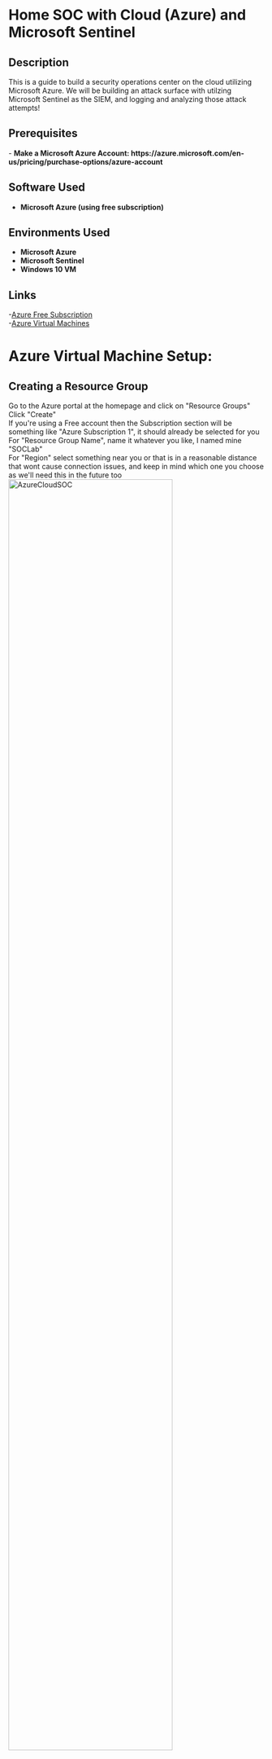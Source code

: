 <h1>Home SOC with Cloud (Azure) and Microsoft Sentinel</h1>


<h2>Description</h2>
This is a guide to build a security operations center on the cloud utilizing Microsoft Azure. We will be building an attack surface with utilzing Microsoft Sentinel as the SIEM, and logging and analyzing those attack attempts!
<br />

<h2>Prerequisites</h2>
- <b>Make a Microsoft Azure Account: https://azure.microsoft.com/en-us/pricing/purchase-options/azure-account </b> 

<h2>Software Used</h2>

- <b>Microsoft Azure (using free subscription) </b> 

<h2>Environments Used </h2>

- <b>Microsoft Azure</b>
- <b>Microsoft Sentinel</b>
- <b>Windows 10 VM</b>

<h2>Links</h2>

-[Azure Free Subscription](https://azure.microsoft.com/en-us/pricing/purchase-options/azure-account)
<br/>
-[Azure Virtual Machines](https://portal.azure.com)
<br/>

<!-- <h2>Downloads</h2>

-[Geographic IP Information](https://drive.google.com/file/d/13EfjM_4BohrmaxqXZLB5VUBIz2sv9Siz/view?usp=sharing)
<br/>
-[Attack Map](https://drive.google.com/file/d/1ErlVEK5cQjpGyOcu4T02xYy7F31dWuir/view?usp=drive_link)
<br/> -->



<h1>Azure Virtual Machine Setup:</h1>

<p align="left">

<h2>Creating a Resource Group</h2>

Go to the Azure portal at the homepage and click on "Resource Groups" <br/>
Click "Create" <br/>
If you're using a Free account then the Subscription section will be something like "Azure Subscription 1", it should already be selected for you <br/>
For "Resource Group Name", name it whatever you like, I named mine "SOCLab" <br/>
For "Region" select something near you or that is in a reasonable distance that wont cause connection issues, and keep in mind which one you choose as we'll need this in the future too <br/>
<img src="https://i.imgur.com/oKKF1z5.png" height="80%" width="80%" alt="AzureCloudSOC"/>
<br/>
<br/>

Click the blue "Review + Create" button <br/>
Then click the blue "Create" button <br/>
Refresh the page and you should see your resource group there! <br/>
<em>Note: don't mind the other resource groups you see in my screenshot, those were just for fun, you will only have the one you made</em> <br/>
<img src="https://i.imgur.com/78dmS0D.png" height="80%" width="80%" alt="AzureCloudSOC"/>
<br/>
<br/>

<h2>Creating a Vritual Network</h2>

Now we need to create a virtual network for our VM to connect to once its made <br/>
Navigate back to the home page and click on "Virtual Networks" <br/>
Do the Following: <br/>
<em>For "Subscription", make sure it is set to your correct one, in my case its "Azure Subscription 1" <br/>
For "Resource Group", select the one you made in the previous section, for me it was "SOCLab" <br/>
For "Virtual Network Name", make it any name you want <br/>
For "Region", select the same one you used to make the resource group, mine was US West 2 <br/> </em>
<img src="https://i.imgur.com/IgnjHtg.png" height="80%" width="80%" alt="AzureCloudSOC"/>
<br/>
<br/>

Click the blue "Review + Create" button <br/>
Then click the blue "Create" button <br/>
You should get a depployment page and confirmation it has been deployed, this could take a minute <br/>
<img src="https://i.imgur.com/Uo4W8dc.png" height="80%" width="80%" alt="AzureCloudSOC"/>
<br/>
<br/>

<h2>Creating a Virtual Machine</h2>

It's time to create the virtual machine! <br/>
Navigate back to the home page and click on "Virtual Machines" <br/>
Click "Create" and select the "Virtual Machine" option <br/>
<img src="https://i.imgur.com/5rpizrH.png" height="80%" width="80%" alt="AzureCloudSOC"/>
<br/>
<br/>

Do the Following:
<em>For "Resource Group", select the one you made <br/>
For "Virtual Machine Name", name it whatever you want, I did BlueTeamMachine <br/>
For "Region", select the same one you've been using so far <br/>
For "Zone Options", you can select "Azure-Selected Zone" to let it autopick for you, otherwise you can do "Self-Selected" zone to pick yourself <br/>
You can leave "Security Type" on "Trusted launch Virtual machines" <br/>
<img src="https://i.imgur.com/gft0rYA.png" height="80%" width="80%" alt="AzureCloudSOC"/>
<br/>
<br/>

For "Image" im picking windows 10, to do this click on the dropdown next to image and scroll all the way down to click on "See all images" <br/>
Search for "Windows 10" if you don't see it on the front page <br/>
Select it and choose any of the Gen 2 images <br/>
<img src="https://i.imgur.com/KidmTj7.png" height="80%" width="80%" alt="AzureCloudSOC"/>
<br/>
<br/>

For "Username" and "Password" you can set those to whatever you want <br/>
Make sure "Public Inbound Ports" has the "Allowed Selected Ports" option chosen <br/>
Make sure "Select Inbound Ports" has RDP (Remote Desktop Protocol) 3389 on <br/>
Under "Licensing" check the box </em><br/>
<img src="https://i.imgur.com/3g1yKSm.png" height="80%" width="80%" alt="AzureCloudSOC"/>
<br/>
<br/>

Click "Next" until you get to the "Netowrking section" <br/>
Find the checkbox for "Delete public IP and NIC when VM is deleted" and check it, this will make sure your VM and anything associated with it is completley wiped if you delete it <br/>

<img src="https://i.imgur.com/3g1yKSm.png" height="80%" width="80%" alt="AzureCloudSOC"/>
<br/>
<br/>

Click the blue "Review + Create" button <br/>
Then click the blue "Create" button <br/>
You should get a depployment page and confirmation it has been deployed, this could take a minute <br/>
<img src="https://i.imgur.com/m78nNGU.png" height="80%" width="80%" alt="AzureCloudSOC"/>
<br/>
<br/>

<h2>Creating and Configuring Log Analytics Workspace</h2>

Navigate back to the home page <br/>
Under "Azure Services", click on the arrow that says "More Services" <br/>
In the search bar type in "Log" and select "Log Analytics Workspaces" <br/>
<img src="https://i.imgur.com/yTUhEM6.png" height="80%" width="80%" alt="AzureCloudSOC"/>
<br/>
<br/>

Click "Create" <br/>
Do the following: <br/>
<em>For "Resource Group", select the one you've been using so far <br/>
For "Name", name it whatever you want <br/>
For "Region", select the region you've been using so far </em><br/>
<img src="https://i.imgur.com/jrGo9pj.png" height="80%" width="80%" alt="AzureCloudSOC"/>
<br/>
<br/>

Click the blue "Review + Create" button <br/>
Then click the blue "Create" button <br/>
<img src="https://i.imgur.com/jT6AM6E.png" height="80%" width="80%" alt="AzureCloudSOC"/>
<br/>
<br/>

Click "Go to resource" <br/>
On the lefthand side open up the "classic" dropdown and select "Virtual machines (deprecated)" <br/>
You should see your virtual machine, but it says not connected <br/>
<img src="https://i.imgur.com/8tfSKf1.png" height="80%" width="80%" alt="AzureCloudSOC"/>
<br/>
<br/>

To connect your VM to the Log Analystics workspace, on the current page click on the machine name
At the top click on "Connect" <br/>
It should begin connecting, this may take a minute <br/>
<img src="https://i.imgur.com/Dw9RGhm.png" height="80%" width="80%" alt="AzureCloudSOC"/>
<br/>
<br/>

Navigate back to the homepage of the Log Analytics Workspace <br/>
On the left side click on "Logs" <br/>
Here we'll want to check if the Workspace is detecting the virtual machine <br/>
Close out of the window they give you <br/>
On the right side where it says "Simple Mode", click on it and select "KQL Mode" <br/>
Type in the command "Heartbeat" and click run <br/>
<img src="https://i.imgur.com/KlVnNT7.png" height="80%" width="80%" alt="AzureCloudSOC"/>
<br/>
<br/>

There should be some output, this shows its connected <br/>


<h2>Connecting to the Virtual Machine</h2>
Let's connect to our Windows VM, go to your Desktop and click in the Search bar <br/>
Search for "Remote Desktop Connection" and open it <br/>
<img src="https://i.imgur.com/dkjOmZQ.png" height="80%" width="80%" alt="AzureCloudSOC"/>
<br/>
<br/>

On the Azure Homepage, click on the Virtual Machine you made <br/>
On the leftside click on "Overview" <br/>
Under the Networking section there should be a "Public IP Address" section <br/>
This will be the IP you use to connect to the machine using the "Remote Desktop Connection" you opened earlier <br/>
<img src="https://i.imgur.com/7NiTUqG.png" height="80%" width="80%" alt="AzureCloudSOC"/>
<br/>
<br/>

Enter the IP on your "Remote Desktop Connection" app <br/>
Enter the username you created earlier <br/>
Before we enter the correct password you made earlier, enter some wrong passwords so we can generate some security events <br/>
Now log in using your Password <br/>
Select "Yes" for the certificate pop up and you should be logged into your VM <br/>
<img src="https://i.imgur.com/aguUaYK.jpeg" height="80%" width="80%" alt="AzureCloudSOC"/>
<br/>
<br/>

<h2>Configuration in the Virtual Machine</h2>
Here we can do a couple things to make sure security events are being ingested and that the Monitoring agent was installed correctly <br/>
First to check if the "Microsoft Monitoring Agent" was installed, click on the search bar <br/>
Search for the "Run" app <br/>
In the "Run" app type the following command: appwiz.cpl <br/>
Here you should see programs that are installed, you should see "Microsoft Monitoring Agent" <br/>
<img src="https://i.imgur.com/IHefB2A.png" height="80%" width="80%" alt="AzureCloudSOC"/>
<br/>
<br/>

Now let's verify the security logs we generated earlier are showing up on this side <br/>
In the search bar type in "Event Viewer" and open it <br/>
On the left side click on the arrow next to "Windows Logs" to show the dropdown options <br/>
Click on "Security" <br/>
<img src="https://i.imgur.com/IBa6uAd.png" height="80%" width="80%" alt="AzureCloudSOC"/>
<br/>
<br/>

On the right hand side, click on "Filter Current Log" <br/>
This will open a pop up, here you will see a section thats says "<All Event IDs'>" <br/>
In that section we will type in: 4625 (This is the event ID associated with failed logins which we generated earlier) <br/>
<img src="https://i.imgur.com/aAw4nec.png" height="80%" width="80%" alt="AzureCloudSOC"/>
<br/>
<br/>

Click "OK" and it should now show you all of the failed authentication attempts <br/>
Click on one and you can see more about it <br/>
This is proof that the logs were generated correctly, so when we use Microsoft Sentinel it should appear there too once setup <br/>
<img src="https://i.imgur.com/Lkl1gTA.png" height="80%" width="80%" alt="AzureCloudSOC"/>
<br/>
<br/>

<h3>If Failed logins aren't showing up here's how to fix (Optional)</h3>
If the logs were not showing in the event viewer it's possible the firewall is blocking them, so to make this easy we can turn it off <br/>
Go to the search bar and type in the following: <strong>wf.msc</strong> <br/>
At the top click on "Actions" and then "Properties" <br/>
Go to each of the firewall profiles Domain, Private, and Public and set the "Firewall State" to "OFF" <br/>
<img src="https://i.imgur.com/3q8A8ek.png" height="80%" width="80%" alt="AzureCloudSOC"/>
<br/>
<br/>

Click "Apply" then "Ok" to save your changes <br/>
You have have to logoff the VM and do more failed logins to generate some more <br/>
Then go back to event viewer and you should see the failed logins now! <br/>


<h2>Configuring Microsoft Sentinel</h2>

Let's head back to Azure and Navigate to the homepage <br/>
Search for or click on "Microsoft Sentinel" <br/>
Click "Create" <br/>
Select the Log Analystics Workspace you created and click "Add" <br/> 
This can take a bit of time so just wait <br/>
<img src="https://i.imgur.com/r0Nxuy3.png" height="80%" width="80%" alt="AzureCloudSOC"/>
<br/>
<br/>

On the left side go to the "Configuration" section and in that section click on "Data Connectors" <br/>
Here you can see all of the Add-Ons that are currently connected to your Microsoft Sentinel <br/>
Click on "Content Hub" near the search bar <br/>
<img src="https://i.imgur.com/dBpK7rX.png" height="80%" width="80%" alt="AzureCloudSOC"/>
<br/>
<br/>

In the Search bar for the Content Hub page, search for "Security Events" <br/>
Under "Content Title", find the one that says "Windows Security Events" and click on the checkbox next to it <br/>
Click the blue "Install" button <br/>
<img src="https://i.imgur.com/9qzSAo1.png" height="80%" width="80%" alt="AzureCloudSOC"/>
<br/>
<br/>

Once installed click on the blue "Manage" button where "install" was located previously <br/>
Under "Content Name", find "Windows Security Events via AMA" and select the checkbox next to it <br/>
Click the blue "Open Connector Page" <br/>
Click the "+Create Data Collection Rule" button <br/>
Under "Rule name", set it to whatever you want <br/>
Make sure under "Resource Group" that it's the one you've been using so far <br/>
<img src="https://i.imgur.com/2HUo5NU.png" height="80%" width="80%" alt="AzureCloudSOC"/>
<br/>
<br/>

Click "Next" until you get to the Collect section <br/>
Make sure "All Security Events" is selected <br/>
Click "Next" and then click the blue "Create" button <br/>
Go back to the "Data Connectors" section and look to see if the "Windows Security Events via AMA" is there and connected <br/>
<img src="https://i.imgur.com/DEjdajl.png" height="80%" width="80%" alt="AzureCloudSOC"/>
<br/>
<br/>

<h2>Using Sentinel to Check the Security Events</h2>

Let's Navigate to the Sentinel you created and once in click on "Logs" on the left side <br/>
Close the popup window it gives you <br/>
On the right hand corner where it says "Simple Mode", click on it and select "KQL Mode" <br/>
Type in the following: <strong>SecurityEvent</strong> <br/>
Click the blue "Run" button <br/>
You should see a bunch of logs pop up <br/>
<img src="https://i.imgur.com/TpIzCkx.png" height="80%" width="80%" alt="AzureCloudSOC"/>
<br/>
<br/>

Now let's find our logs where there where failed login attempts (Note: may have to create more failed login attempts since Sentinel wasn't setup before) <br/>
Type the following command in: <br/>
```
SecurityEvent
| where EventID == 4625
```
<br/>

You should now see all of the attempts you generated for failed logins <br/>
<img src="https://i.imgur.com/JErhHxU.png" height="80%" width="80%" alt="AzureCloudSOC"/>
<br/>
<br/>

You can click the arrow to expand information about the generated log <br/>
<img src="https://i.imgur.com/UvoxcvX.png" height="80%" width="80%" alt="AzureCloudSOC"/>
<br/>
<br/>

Congrats on setting up your Azure cloud SOC lab! <br/>

<h2>Creating Alerts</h2>

Navigate to your Microsoft Sentinel resource <br/>
On the left side click "Analyitics" <br/>
Sometimes the page may say it has been moved and to click the link to go to the Defender portal, if it does just click it <br/>
<img src="https://i.imgur.com/UvoxcvX.png" height="80%" width="80%" alt="AzureCloudSOC"/>
<br/>
<br/>

In "Analyitics" Click the "Create" button at the top <br/>
Here you can choose a "scheduled rule or a "NRT rule" (Near-real-time) <br/>
Choose what you think is best, I'll choose scheduled for now <br/> 
<img src="https://i.imgur.com/9hu1Yth.png" height="80%" width="80%" alt="AzureCloudSOC"/>
<br/>
<br/>

Let's begin creating the rule <br/>
First enter a name for the rule you are going to create, im doing one for failed logins so I named mine "InvalidLogin" <br/>
You can also create a description for the alert if you want <br/>
The Severity will be up to you, I leave mine at Medium <br/>
You can also add the type of MITRE ATT&CK, in my case I would add "Intial Access" and  under that section add "Valid account" <br/>
<img src="https://i.imgur.com/BOGYajx.png" height="80%" width="80%" alt="AzureCloudSOC"/>
<br/>
<br/>

Click "Next" <br/>
In "Rule Query" we must write the rule like we did previously when we did the command: SecurityEvent <br/>
In this case I want failed logins and specifically for my user so I'll enter the following: <br/>
```
SecurityEvent
| where EventID == 4625 
| where Account contains "SOCanalyst"
```
<br/>

You can replace the "SOCanalyst" with whatever username you created <br/>
If you click the blue "View Query Results" link, it will take you to a page where you can run you query to see if it works! <br/>
<img src="https://i.imgur.com/GpYmksd.png" height="80%" width="80%" alt="AzureCloudSOC"/>
<br/>
<br/>

Under "Query Scheduling" we can set how often we want these alerts to get ran to try and detect something <br/>
For the purposes of testing we will make "Run Query Every" section to 5 Minutes <br/>
We will then go to the "Lookup data from the last" and make this 1 day <br/>
<img src="https://i.imgur.com/GpYmksd.png" height="80%" width="80%" alt="AzureCloudSOC"/>
<br/>
<br/>

The "Alert Threshold" I will leave as 0 but you can also set it to 1 (this is if the alert appears more than once) <br/>
Click "Next" until you see the blue "save" button <br/>
Click it <br/>
You should now see your Alert created <br/>
<img src="https://i.imgur.com/mNWkTmd.png" height="80%" width="80%" alt="AzureCloudSOC"/>
<br/>
<br/>

<h2>Testing the Alert</h2>

On the left side Click on "Investigation and Response" -> then on "Incidents and Alerts" <br/>
Click on "Incidents" <br/>
Generate some more invalid logins attempts <br/>
Wait a couple of minutes and click the "refresh" button in incidents <br/>
You can see I generated some <br/>
<img src="https://i.imgur.com/XzNJpzj.png" height="80%" width="80%" alt="AzureCloudSOC"/>
<br/>
<br/>

If we click on it we can view all the details including the query that was ran which will give us things such as time generated <br/>
<img src="https://i.imgur.com/LPcRoW7.png" height="80%" width="80%" alt="AzureCloudSOC"/>
<br/>
<br/>

Congrats you have created and tested an alert! <br/>

</p>

